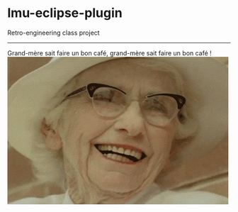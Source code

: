 # lmu-eclipse-plugin
Retro-engineering class project
***
Grand-mère sait faire un bon café, grand-mère sait faire un bon café !
![Image of Grandma](docs/lol.gif)
